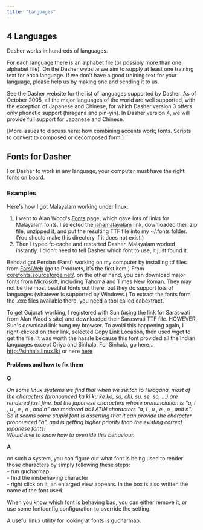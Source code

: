 ```yaml
---
title: "Languages"
---
```

## 4 Languages

Dasher works in hundreds of languages.

For each language there is an alphabet file (or possibly more than one alphabet file). On the Dasher website we aim to supply at least one training text for each language. If we don’t have a good training text for your language, please help us by making one and sending it to us.

See the Dasher website for the list of languages supported by Dasher. As of October 2005, all the major languages of the world are well supported, with the exception of Japanese and Chinese, for which Dasher version 3 offers only phonetic support (hiragana and pin-yin). In Dasher version 4, we will provide full support for Japanese and Chinese.

[More issues to discuss here: how combining accents work; fonts. Scripts to convert to composed or decomposed form.]


Fonts for Dasher
----------------

For Dasher to work in any language, your computer must have the right fonts on board.

### Examples

Here's how I got Malayalam working under linux:

1.  I went to Alan Wood's [Fonts](http://www.alanwood.net/unicode/fonts.html) page, which gave lots of links for Malayalam fonts. I selected the [janamalayalam](http://tdil.mit.gov.in/download/janamalayalam.htm) link, downloaded their zip file, unzipped it, and put the resulting TTF file into my ~/.fonts folder. (You should make this directory if it does not exist.)
2.  Then I typed fc-cache and restarted Dasher. Malayalam worked instantly. I didn't need to tell Dasher which font to use, it just found it.

Behdad got Persian (Farsi) working on my computer by installing ttf files from [FarsiWeb](http://farsiweb.info/) (go to Products, it's the first item.) From [corefonts.sourceforge.net/](http://corefonts.sourceforge.net/). on the other hand, you can download major fonts from Microsoft, including Tahoma and Times New Roman. They may not be the most beatiful fonts out there, but they do support lots of languages (whatever is supported by Windows.) To extract the fonts form the .exe files available there, you need a tool called cabextract.

To get Gujurati working, I registered with Sun (using the link for Saraswati from Alan Wood's site) and downloaded their Saraswati TTF file. HOWEVER, Sun's download link hung my browser. To avoid this happening again, I right-clicked on their link, selected Copy Link Location, then used wget to get the file. It was worth the hassle because this font provided all the Indian languages except Oriya and Sinhala. For Sinhala, go here... http://sinhala.linux.lk/ or here [here](http://www.fonts.lk/download/Malithi%20Web.html)

#### Problems and how to fix them

**Q**

_On some linux systems we find that when we switch to Hiragana, most of the characters (pronounced ka ki ku ke ko, sa, chi, su, se, so, ...) are rendered just fine, but the japanese characters whose pronunciation is "a, i , u , e , o , and n" are rendered as LATIN characters "a, i , u , e , o , and n". So it seems some stupid font is asserting that it can provide the character pronounced "a", and is getting higher priority than the existing correct japanese fonts!  
Would love to know how to override this behaviour._

**A**

on such a system, you can figure out what font is being used to render those characters by simply following these steps:  
\- run gucharmap  
\- find the misbehaving character  
\- right click on it, an enlarged view appears. In the box is also written the name of the font used.  
  
When you know which font is behaving bad, you can either remove it, or use some fontconfig configuration to override the setting.

A useful linux utility for looking at fonts is gucharmap.
